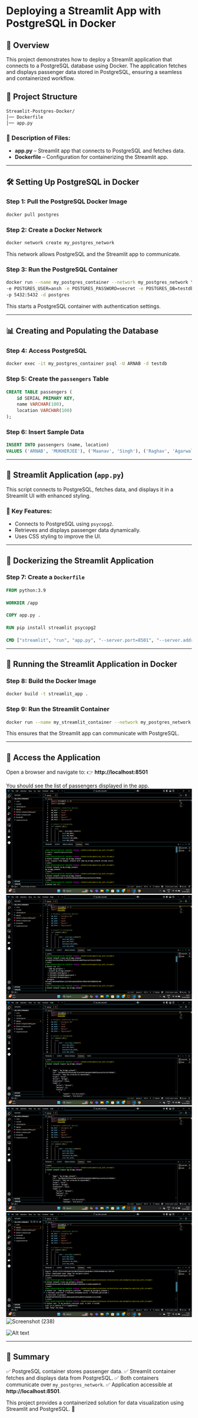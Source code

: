 # Deploying a Streamlit App with PostgreSQL in Docker

## 📌 Overview

This project demonstrates how to deploy a Streamlit application that connects to a PostgreSQL database using Docker. The application fetches and displays passenger data stored in PostgreSQL, ensuring a seamless and containerized workflow.

## 📁 Project Structure

```
Streamlit-Postgres-Docker/
│── Dockerfile
│── app.py
```

### 🔹 Description of Files:
- **app.py** – Streamlit app that connects to PostgreSQL and fetches data.
- **Dockerfile** – Configuration for containerizing the Streamlit app.

---

## 🛠 Setting Up PostgreSQL in Docker

### Step 1: Pull the PostgreSQL Docker Image
```sh
docker pull postgres
```

### Step 2: Create a Docker Network
```sh
docker network create my_postgres_network
```
This network allows PostgreSQL and the Streamlit app to communicate.

### Step 3: Run the PostgreSQL Container
```sh
docker run --name my_postgres_container --network my_postgres_network \
-e POSTGRES_USER=ansh -e POSTGRES_PASSWORD=secret -e POSTGRES_DB=testdb \
-p 5432:5432 -d postgres
```
This starts a PostgreSQL container with authentication settings.

---

## 📊 Creating and Populating the Database

### Step 4: Access PostgreSQL
```sh
docker exec -it my_postgres_container psql -U ARNAB -d testdb
```

### Step 5: Create the `passengers` Table
```sql
CREATE TABLE passengers (
    id SERIAL PRIMARY KEY,
    name VARCHAR(100),
    location VARCHAR(100)
);
```

### Step 6: Insert Sample Data
```sql
INSERT INTO passengers (name, location)
VALUES ('ARNAB', 'MUKHERJEE'), ('Maanav', 'Singh'), ('Raghav', 'Agarwal');
```

---

## 🎨 Streamlit Application (`app.py`)

This script connects to PostgreSQL, fetches data, and displays it in a Streamlit UI with enhanced styling.

### 🔹 Key Features:
- Connects to PostgreSQL using `psycopg2`.
- Retrieves and displays passenger data dynamically.
- Uses CSS styling to improve the UI.

---

## 🐳 Dockerizing the Streamlit Application

### Step 7: Create a `Dockerfile`
```dockerfile
FROM python:3.9

WORKDIR /app

COPY app.py .

RUN pip install streamlit psycopg2

CMD ["streamlit", "run", "app.py", "--server.port=8501", "--server.address=0.0.0.0"]
```

---

## 🚀 Running the Streamlit Application in Docker

### Step 8: Build the Docker Image
```sh
docker build -t streamlit_app .
```

### Step 9: Run the Streamlit Container
```sh
docker run --name my_streamlit_container --network my_postgres_network -p 8501:8501 -d streamlit_app
```
This ensures that the Streamlit app can communicate with PostgreSQL.

---

## 🔗 Access the Application

Open a browser and navigate to:
👉 **http://localhost:8501**

You should see the list of passengers displayed in the app.
![Alt text](https://github.com/arnabmma77/container/blob/main/sql%20with%20streamlit/Screenshot%20(228).png?raw=true)
![Alt text](https://github.com/arnabmma77/container/blob/main/sql%20with%20streamlit/Screenshot%20(229).png?raw=true)
![Alt text](https://github.com/arnabmma77/container/blob/main/sql%20with%20streamlit/Screenshot%20(230).png?raw=true)
![Alt text](https://github.com/arnabmma77/container/blob/main/sql%20with%20streamlit/Screenshot%20(230).png?raw=true)
![Alt text](https://github.com/arnabmma77/container/blob/main/sql%20with%20streamlit/Screenshot%20(233).png?raw=true)
![Screenshot (238)](https://github.com/user-attachments/assets/445498e0-c941-494e-bbe0-6be30baaabfc)

![Alt text](blob:https://web.whatsapp.com/a4e93a81-5ce6-48a3-809b-5f98e658271c)

---

## 🎯 Summary
✅ PostgreSQL container stores passenger data.
✅ Streamlit container fetches and displays data from PostgreSQL.
✅ Both containers communicate over `my_postgres_network`.
✅ Application accessible at **http://localhost:8501**.

This project provides a containerized solution for data visualization using Streamlit and PostgreSQL. 🚀


